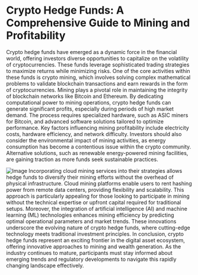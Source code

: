 # Crypto Hedge Funds: A Comprehensive Guide to Mining and Profitability
Crypto hedge funds have emerged as a dynamic force in the financial world, offering investors diverse opportunities to capitalize on the volatility of cryptocurrencies. These funds leverage sophisticated trading strategies to maximize returns while minimizing risks. One of the core activities within these funds is crypto mining, which involves solving complex mathematical problems to validate blockchain transactions and earn rewards in the form of cryptocurrencies.
Mining plays a pivotal role in maintaining the integrity of blockchain networks like Bitcoin and Ethereum. By dedicating computational power to mining operations, crypto hedge funds can generate significant profits, especially during periods of high market demand. The process requires specialized hardware, such as ASIC miners for Bitcoin, and advanced software solutions tailored to optimize performance.
Key factors influencing mining profitability include electricity costs, hardware efficiency, and network difficulty. Investors should also consider the environmental impact of mining activities, as energy consumption has become a contentious issue within the crypto community. Alternative solutions, such as renewable energy-powered mining facilities, are gaining traction as more funds seek sustainable practices.

![Image](https://github.com/user-attachments/assets/4a25d116-2220-4385-b08e-f287af8fcbc4)
Incorporating cloud mining services into their strategies allows hedge funds to diversify their mining efforts without the overhead of physical infrastructure. Cloud mining platforms enable users to rent hashing power from remote data centers, providing flexibility and scalability. This approach is particularly appealing for those looking to participate in mining without the technical expertise or upfront capital required for traditional setups.
Moreover, the integration of artificial intelligence (AI) and machine learning (ML) technologies enhances mining efficiency by predicting optimal operational parameters and market trends. These innovations underscore the evolving nature of crypto hedge funds, where cutting-edge technology meets traditional investment principles.
In conclusion, crypto hedge funds represent an exciting frontier in the digital asset ecosystem, offering innovative approaches to mining and wealth generation. As the industry continues to mature, participants must stay informed about emerging trends and regulatory developments to navigate this rapidly changing landscape effectively.
